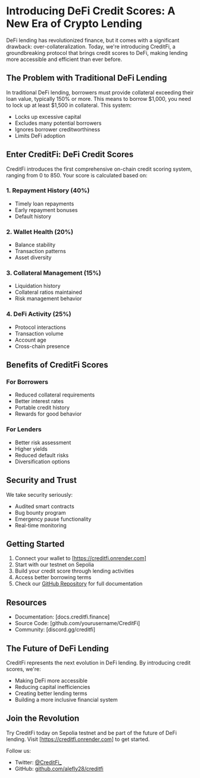 # Introducing DeFi Credit Scores: A New Era of Crypto Lending

DeFi lending has revolutionized finance, but it comes with a significant drawback: over-collateralization. Today, we're introducing CreditFi, a groundbreaking protocol that brings credit scores to DeFi, making lending more accessible and efficient than ever before.

## The Problem with Traditional DeFi Lending

In traditional DeFi lending, borrowers must provide collateral exceeding their loan value, typically 150% or more. This means to borrow $1,000, you need to lock up at least $1,500 in collateral. This system:
- Locks up excessive capital
- Excludes many potential borrowers
- Ignores borrower creditworthiness
- Limits DeFi adoption

## Enter CreditFi: DeFi Credit Scores

CreditFi introduces the first comprehensive on-chain credit scoring system, ranging from 0 to 850. Your score is calculated based on:

### 1. Repayment History (40%)
- Timely loan repayments
- Early repayment bonuses
- Default history

### 2. Wallet Health (20%)
- Balance stability
- Transaction patterns
- Asset diversity

### 3. Collateral Management (15%)
- Liquidation history
- Collateral ratios maintained
- Risk management behavior

### 4. DeFi Activity (25%)
- Protocol interactions
- Transaction volume
- Account age
- Cross-chain presence

## Benefits of CreditFi Scores

### For Borrowers
- Reduced collateral requirements
- Better interest rates
- Portable credit history
- Rewards for good behavior

### For Lenders
- Better risk assessment
- Higher yields
- Reduced default risks
- Diversification options

## Security and Trust

We take security seriously:
- Audited smart contracts
- Bug bounty program
- Emergency pause functionality
- Real-time monitoring

## Getting Started

1. Connect your wallet to [https://creditfi.onrender.com]
2. Start with our testnet on Sepolia
3. Build your credit score through lending activities
4. Access better borrowing terms
5. Check our [GitHub Repository](https://github.com/yourusername/CreditFi) for full documentation

## Resources
- Documentation: [docs.creditfi.finance]
- Source Code: [github.com/yourusername/CreditFi]
- Community: [discord.gg/creditfi]

## The Future of DeFi Lending

CreditFi represents the next evolution in DeFi lending. By introducing credit scores, we're:
- Making DeFi more accessible
- Reducing capital inefficiencies
- Creating better lending terms
- Building a more inclusive financial system

## Join the Revolution

Try CreditFi today on Sepolia testnet and be part of the future of DeFi lending. Visit [https://creditfi.onrender.com] to get started.

Follow us:
- Twitter: [@CreditFi_](https://twitter.com/CreditFi_)
- GitHub: [github.com/alefly28/creditfi](https://github.com/alefly28/creditfi) 